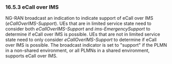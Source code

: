 ### 16.5.3 eCall over IMS

NG-RAN broadcast an indication to indicate support of eCall over IMS
(*eCallOverIMS-Support*). UEs that are in limited service state need to
consider both *eCallOverIMS-Support* and *ims-EmergencySupport* to
determine if eCall over IMS is possible. UEs that are not in limited
service state need to only consider *eCallOverIMS-Support* to determine
if eCall over IMS is possible. The broadcast indicator is set to
\"support\" if the PLMN in a non-shared environment, or all PLMNs in a
shared environment, supports eCall over IMS.